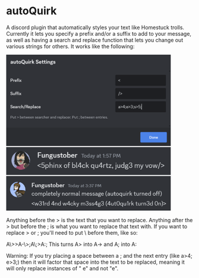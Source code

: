 # autoQuirk
A discord plugin that automatically styles your text like Homestuck trolls. Currently it lets you specify a prefix and/or a suffix to add to your message, as well as having a search and replace function that lets you change out various strings for others. It works like the following:

<img width="443" alt="quirk setup screen" src="https://github.com/Fungustober/autoQuirk/blob/main/example%201.png">
<img width="443" alt="quirk example" src="https://github.com/Fungustober/autoQuirk/blob/main/example%202.png">
<img width="443" alt="quirk example 2" src="https://github.com/Fungustober/autoQuirk/blob/main/example%203.png">

Anything before the > is the text that you want to replace. Anything after the > but before the ; is what you want to replace that text with. If you want to replace > or ; you'll need to put \ before them, like so:

A\\>>A-\\>;A\\;>A:;     This turns A> into A-> and A; into A:

Warning: If you try placing a space between a ; and the next entry (like a>4; e>3;) then it will factor that space into the text to be replaced, meaning it will only replace instances of " e" and not "e".
